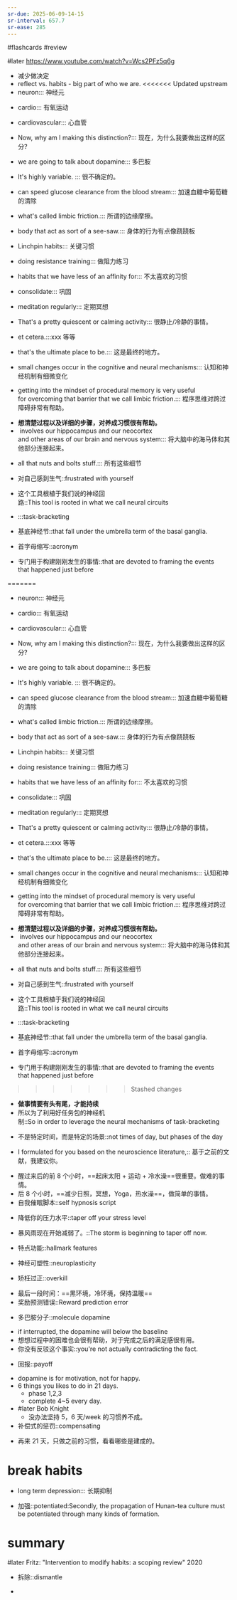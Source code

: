 ```yaml
---
sr-due: 2025-06-09-14-15
sr-interval: 657.7
sr-ease: 285
---
```


#flashcards 
#review

#later https://www.youtube.com/watch?v=Wcs2PFz5q6g
- 减少做决定
- reflect  vs. habits - big part of who we are.
<<<<<<< Updated upstream
- neuron::: 神经元
<!--SR:!2024-08-03,33,279!2024-07-27,26,259-->
- cardio::: 有氧运动
<!--SR:!2024-09-10,71,259!2024-08-30,60,259-->
- cardiovascular::: 心血管
<!--SR:!2025-06-28,362,190!2024-07-21,20,259-->
- Now, why am I making this distinction?::: 现在，为什么我要做出这样的区分?
<!--SR:!2026-07-10,739,250!2024-09-08,69,259-->
- we are going to talk about dopamine::: 多巴胺
<!--SR:!2024-11-16,138,230!2024-07-26,25,259-->
- It's highly variable. ::: 很不确定的。
<!--SR:!2024-07-23,22,259!2024-07-30,29,259-->
- can speed glucose clearance from the blood stream::: 加速血糖中葡萄糖的清除
<!--SR:!2024-09-18,79,257!2024-07-23,22,259-->
- what's called limbic friction.::: 所谓的边缘摩擦。
<!--SR:!2026-06-27,754,250!2024-07-23,22,259-->
- body that act as sort of a see-saw.::: 身体的行为有点像跷跷板
<!--SR:!2024-08-26,56,259!2024-08-30,60,259-->
- Linchpin habits::: 关键习惯
<!--SR:!2026-05-04,700,245!2024-10-29,120,145-->
- doing resistance training::: 做阻力练习
<!--SR:!2024-07-27,26,259!2024-07-21,20,259-->
- habits that we have less of an affinity for::: 不太喜欢的习惯
<!--SR:!2024-07-28,27,259!2024-07-22,21,259-->
- consolidate::: 巩固
<!--SR:!2025-03-18,165,259!2024-09-10,50,259-->
- meditation regularly::: 定期冥想
<!--SR:!2024-11-14,428,265!2024-07-25,52,259-->
- That's a pretty quiescent or calming activity::: 很静止/冷静的事情。
<!--SR:!2024-08-26,56,259!2024-09-03,64,259-->
- et cetera.:::xxx 等等
<!--SR:!2024-08-30,60,259!2024-11-17,60,259-->
- that's the ultimate place to be.::: 这是最终的地方。
<!--SR:!2024-09-15,76,259!2024-09-15,76,259-->
- small changes occur in the cognitive and neural mechanisms::: 认知和神经机制有细微变化
<!--SR:!2024-07-26,25,259!2024-09-07,68,259-->
- getting into the mindset of procedural memory is very useful for overcoming that barrier that we call limbic friction.::: 程序思维对跨过障碍非常有帮助。
<!--SR:!2025-05-01,499,250!2024-07-20,19,259-->
- **想清楚过程以及详细的步骤，对养成习惯很有帮助。**
-  involves our hippocampus and our neocortex and other areas of our brain and nervous system::: 将大脑中的海马体和其他部分连接起来。
<!--SR:!2024-07-20,19,259!2024-09-18,79,259-->
- all that nuts and bolts stuff.::: 所有这些细节
<!--SR:!2024-08-20,50,259!2024-07-23,22,259-->
- 对自己感到生气::frustrated with yourself
<!--SR:!2024-09-16,77,257-->
- 这个工具根植于我们说的神经回路::This tool is rooted in what we call neural circuits
<!--SR:!2024-07-23,22,259-->
- :::task-bracketing
<!--SR:!2026-12-01,883,272!2024-09-18,79,257-->
- 基底神经节::that fall under the umbrella term of the basal ganglia.
<!--SR:!2024-07-30,29,259-->
- 首字母缩写::acronym
<!--SR:!2024-07-21,20,259-->
- 专门用于构建刚刚发生的事情::that are devoted to framing the events that happened just before
<!--SR:!2024-09-27,9,239-->
=======
- neuron::: 神经元
<!--SR:!2024-09-13,74,259!2025-02-17,136,259-->
- cardio::: 有氧运动
<!--SR:!2024-08-27,57,259!2024-08-21,51,259-->
- cardiovascular::: 心血管
<!--SR:!2025-05-31,442,210!2024-09-18,79,259-->
- Now, why am I making this distinction?::: 现在，为什么我要做出这样的区分?
<!--SR:!2026-05-06,674,250!2024-09-11,51,259-->
- we are going to talk about dopamine::: 多巴胺
<!--SR:!2024-07-21,20,259!2024-07-23,22,259-->
- It's highly variable. ::: 很不确定的。
<!--SR:!2024-07-22,21,259!2024-08-31,61,259-->
- can speed glucose clearance from the blood stream::: 加速血糖中葡萄糖的清除
<!--SR:!2024-07-21,20,259!2024-09-15,55,259-->
- what's called limbic friction.::: 所谓的边缘摩擦。
<!--SR:!2025-05-04,415,205!2024-08-26,56,259-->
- body that act as sort of a see-saw.::: 身体的行为有点像跷跷板
<!--SR:!2024-09-07,68,259!2024-09-09,70,259-->
- Linchpin habits::: 关键习惯
<!--SR:!2024-11-30,73,259!2024-09-15,76,259-->
- doing resistance training::: 做阻力练习
<!--SR:!2024-09-03,64,259!2024-09-14,75,259-->
- habits that we have less of an affinity for::: 不太喜欢的习惯
<!--SR:!2026-05-20,688,250!2024-07-24,23,259-->
- consolidate::: 巩固
<!--SR:!2024-08-25,55,259!2024-07-27,26,259-->
- meditation regularly::: 定期冥想
<!--SR:!2025-02-21,156,259!2024-11-24,51,259-->
- That's a pretty quiescent or calming activity::: 很静止/冷静的事情。
<!--SR:!2024-07-25,24,259!2024-09-07,68,259-->
- et cetera.:::xxx 等等
<!--SR:!2026-04-04,642,245!2024-07-29,28,259-->
- that's the ultimate place to be.::: 这是最终的地方。
<!--SR:!2025-03-16,179,259!2024-08-22,52,259-->
- small changes occur in the cognitive and neural mechanisms::: 认知和神经机制有细微变化
<!--SR:!2025-05-08,419,205!2024-08-30,60,259-->
- getting into the mindset of procedural memory is very useful for overcoming that barrier that we call limbic friction.::: 程序思维对跨过障碍非常有帮助。
<!--SR:!2024-09-07,68,259!2024-07-30,29,259-->
- **想清楚过程以及详细的步骤，对养成习惯很有帮助。**
-  involves our hippocampus and our neocortex and other areas of our brain and nervous system::: 将大脑中的海马体和其他部分连接起来。
<!--SR:!2024-07-30,29,259!2024-07-22,21,259-->
- all that nuts and bolts stuff.::: 所有这些细节
<!--SR:!2024-09-15,76,259!2024-07-26,25,259-->
- 对自己感到生气::frustrated with yourself
<!--SR:!2025-03-12,362,192-->
- 这个工具根植于我们说的神经回路::This tool is rooted in what we call neural circuits
<!--SR:!2024-07-30,29,259-->
- :::task-bracketing
<!--SR:!2024-09-03,64,257!2024-07-22,21,259-->
- 基底神经节::that fall under the umbrella term of the basal ganglia.
<!--SR:!2024-08-16,46,259-->
- 首字母缩写::acronym
<!--SR:!2024-07-26,25,259-->
- 专门用于构建刚刚发生的事情::that are devoted to framing the events that happened just before
<!--SR:!2024-09-14,54,259-->
>>>>>>> Stashed changes
- **做事情要有头有尾，才能持续**
- 所以为了利用好任务包的神经机制::So in order to leverage the neural mechanisms of task-bracketing
<!--SR:!2024-09-04,65,259-->
- 不是特定时间，而是特定的场景::not times of day, but phases of the day
<!--SR:!2024-10-04,52,259-->
- I formulated for you based on the neuroscience literature,:: 基于之前的文献，我建议你。
<!--SR:!2024-08-24,54,259-->
- 醒过来后的前 8 个小时，==起床太阳 + 运动 + 冷水澡==很重要。做难的事情。
- 后 8 个小时，==减少日照，冥想，Yoga，热水澡==，做简单的事情。
- 自我催眠脚本::self hypnosis script
<!--SR:!2024-08-27,57,259-->
- 降低你的压力水平::taper off your stress level
<!--SR:!2024-07-21,20,259-->
- 暴风雨现在开始减弱了。::The storm is beginning to taper off now.
<!--SR:!2024-07-23,22,259-->
- 特点功能::hallmark features
<!--SR:!2024-08-23,53,259-->
- 神经可塑性::neuroplasticity
<!--SR:!2024-08-25,55,259-->
- 矫枉过正::overkill
<!--SR:!2024-11-21,171,152-->
- 最后一段时间：==黑环境，冷环境，保持温暖==
- 奖励预测错误::Reward prediction error
<!--SR:!2024-07-27,26,259-->
- 多巴胺分子::molecule dopamine
<!--SR:!2024-07-30,29,259-->
- if interrupted, the dopamine will below the baseline
- 想想过程中的困难也会很有帮助，对于完成之后的满足感很有用。
- 你没有反驳这个事实::you're not actually contradicting the fact.
<!--SR:!2024-08-29,59,259-->
- 回报::payoff
<!--SR:!2024-12-13,162,147-->
- dopamine is for motivation, not for happy.
- 6 things you likes to do in 21 days.
	- phase 1,2,3
	- complete 4~5 every day.
- #later Bob Knight
	- 没办法坚持 5，6 天/week 的习惯养不成。
- 补偿式的惩罚::compensating
<!--SR:!2024-08-02,60,259-->
- 再来 21 天，只做之前的习惯，看看哪些是建成的。
# break habits
- long term depression::: 长期抑制
<!--SR:!2024-08-23,53,259!2024-08-30,60,259-->
- 加强::potentiated:Secondly, the propagation of Hunan-tea culture must be potentiated through many kinds of formation.
<!--SR:!2024-07-30,29,259-->

# summary
#later Fritz: "Intervention to modify habits: a scoping review"      2020


- 拆除::dismantle
<!--SR:!2024-12-09,82,237-->
- 


